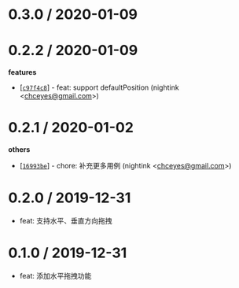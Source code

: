 
0.3.0 / 2020-01-09
==================

0.2.2 / 2020-01-09
==================

**features**
  * [[`c97f4c8`](http://github.com/nightink/react-dragblock/commit/c97f4c818e0c246c26aa9a0f62b32fbb40e5fd37)] - feat: support defaultPosition (nightink <<chceyes@gmail.com>>)

0.2.1 / 2020-01-02
==================

**others**
  * [[`16993be`](http://github.com/nightink/react-dragblock/commit/16993be96b2e30b2cc2625ca0e9c5c51b114f0a7)] - chore: 补充更多用例 (nightink <<chceyes@gmail.com>>)

0.2.0 / 2019-12-31
==================

  * feat: 支持水平、垂直方向拖拽

0.1.0 / 2019-12-31
==================

  * feat: 添加水平拖拽功能
